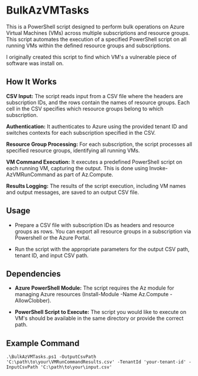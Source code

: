 
# BulkAzVMTasks
This is a PowerShell script designed to perform bulk operations on Azure Virtual Machines (VMs) across multiple subscriptions and resource groups. This script automates the execution of a specified PowerShell script on all running VMs within the defined resource groups and subscriptions.

I originally created this script to find which VM's a vulnerable piece of software was install on.

## **How It Works**

**CSV Input:** The script reads input from a CSV file where the headers are subscription IDs, and the rows contain the names of resource groups. Each cell in the CSV specifies which resource groups belong to which subscription.

**Authentication:** It authenticates to Azure using the provided tenant ID and switches contexts for each subscription specified in the CSV.

**Resource Group Processing:** For each subscription, the script processes all specified resource groups, identifying all running VMs.

**VM Command Execution:** It executes a predefined PowerShell script  on each running VM, capturing the output. This is done using Invoke-AzVMRunCommand as part of Az.Compute. 

**Results Logging:** The results of the script execution, including VM names and output messages, are saved to an output CSV file.

## Usage

 - Prepare a CSV file with subscription IDs as headers and resource
   groups as rows. You can export all resource groups in a subscription via Powershell or the Azure Portal.
   
 - Run the script with the appropriate parameters for the output CSV
   path, tenant ID, and input CSV path.

## Dependencies

 - **Azure PowerShell Module:** The script requires the Az module for
   managing Azure resources (Install-Module -Name Az.Compute
   -AllowClobber).
   
 - **PowerShell Script to Execute:** The script you would like to execute on
   VM's should be available in the same directory or provide the correct
   path.

## Example Command

    .\BulkAzVMTasks.ps1 -OutputCsvPath 'C:\path\to\your\VMRunCommandResults.csv' -TenantId 'your-tenant-id' -InputCsvPath 'C:\path\to\your\input.csv'
